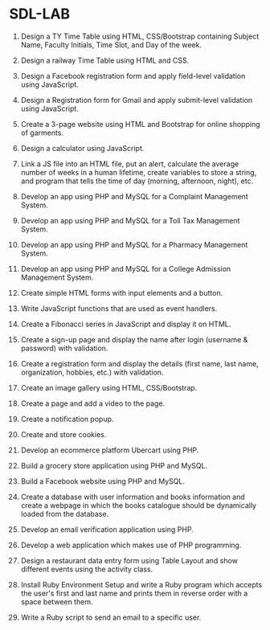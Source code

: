 # SDL-LAB

1. Design a TY Time Table using HTML, CSS/Bootstrap containing Subject Name, Faculty Initials, Time Slot, and Day of the week.

2. Design a railway Time Table using HTML and CSS.

3. Design a Facebook registration form and apply field-level validation using JavaScript.

4. Design a Registration form for Gmail and apply submit-level validation using JavaScript.

5. Create a 3-page website using HTML and Bootstrap for online shopping of garments.

6. Design a calculator using JavaScript.

7. Link a JS file into an HTML file, put an alert, calculate the average number of weeks in a human lifetime, create variables to store a string, and program that tells the time of day (morning, afternoon, night), etc.

8. Develop an app using PHP and MySQL for a Complaint Management System.

9. Develop an app using PHP and MySQL for a Toll Tax Management System.

10. Develop an app using PHP and MySQL for a Pharmacy Management System.

11. Develop an app using PHP and MySQL for a College Admission Management System.

12. Create simple HTML forms with input elements and a button.

13. Write JavaScript functions that are used as event handlers.

14. Create a Fibonacci series in JavaScript and display it on HTML.

15. Create a sign-up page and display the name after login (username & password) with validation.

16. Create a registration form and display the details (first name, last name, organization, hobbies, etc.) with validation.

17. Create an image gallery using HTML, CSS/Bootstrap.

18. Create a page and add a video to the page.

19. Create a notification popup.

20. Create and store cookies.

24. Develop an ecommerce platform Ubercart using PHP.

25. Build a grocery store application using PHP and MySQL.

26. Build a Facebook website using PHP and MySQL.

27. Create a database with user information and books information and create a webpage in which the books catalogue should be dynamically loaded from the database.

28. Develop an email verification application using PHP.

29. Develop a web application which makes use of PHP programming.

30. Design a restaurant data entry form using Table Layout and show different events using the activity class.

33. Install Ruby Environment Setup and write a Ruby program which accepts the user's first and last name and prints them in reverse order with a space between them.

34. Write a Ruby script to send an email to a specific user.
